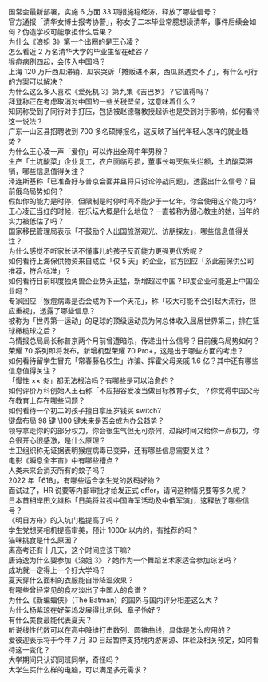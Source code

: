 国常会最新部署，实施 6 方面 33 项措施稳经济，释放了哪些信号？  
官方通报「清华女博士报考协警」，称女子二本毕业常臆想读清华，事件后续会如何？伪造学校可能承担什么后果？  
为什么《浪姐 3》第一个出圈的是王心凌？  
怎么看近 2 万名清华大学的毕业生留在硅谷？  
猴痘病例四起，会传入中国吗？  
上海 120 万斤西瓜滞销，瓜农哭诉「摊贩进不来，西瓜熟透卖不了」，有什么可行的方案可以解决？  
为什么这么多人喜欢《爱死机 3》第九集《吉巴罗》？它值得吗？  
拜登称正在考虑取消对中国的一些关税壁垒，这意味着什么？  
知网称受到了同行对手打压，包括被赵德馨教授起诉也是受到对手影响，如何看待这一说法？  
广东一山区县招聘收到 700 多名硕博报名，这反映了当代年轻人怎样的就业趋势？  
为什么王心凌一声「爱你」可以炸出全网中年男粉？  
生产「土坑酸菜」企业复工，农户面临亏损，董事长每天焦头烂额，土坑酸菜滞销，哪些信息值得关注？  
泽连斯基称「已准备好与普京会面并且将只讨论停战问题」，透露出什么信号？目前俄乌局势如何？  
假如你的能力是时停，但限制是时停时间不能少于一亿年，你会使用这个能力吗?  
王心凌正当红的时候，在乐坛大概是什么地位？一直被称为甜心教主的她，当年的实力被低估了吗？  
国家移民管理局表示「不鼓励个人出国旅游观光、访朋探友」，哪些信息值得关注？  
为什么感觉不听家长话不懂事儿的孩子反而能力更强更优秀呢？  
如何看待上海保供物资来自成立「仅 5 天」的企业，官方回应「系此前保供公司推荐，符合标准」？  
如何看待目前印度独角兽企业势头正猛，新增超过中国？印度企业可能追上中国企业吗？  
专家回应「猴痘病毒是否会成为下一个天花」，称「较大可能不会引起大流行，但应重视」，透露了哪些信息？  
被称为「世界第一运动」的足球的顶级运动员为何总体收入屈居世界第三，排在篮球橄榄球之后？  
乌情报总局局长称普京两个月前曾遭暗杀，传递出什么信号？目前俄乌局势如何？  
荣耀 70 系列即将发布，新增机型荣耀 70 Pro+，这是出于哪些方面的考虑？  
如何看待留学生冒充「常春藤名校生」诈骗、挥霍父母亲戚 1.6 亿？其中还有哪些信息值得关注？  
「慢性 ×× 炎」都无法根治吗？有哪些是可以治愈的？  
如何评价万科创始人王石称「不应把谷爱凌当做目标教育子女」？你觉得中国父母在教育上存在哪些问题？  
如何看待一个初二的孩子擅自拿压岁钱买 switch?  
键盘布局 98 键 \100 键未来是否会成为办公趋势？  
领导拿走你的的部分权力，你会很生气但无可奈何，过段时间又给你一点权力，你会很开心很感激，是什么原理？  
世卫组织称无证据表明猴痘病毒已变异，还有哪些信息需要关注？  
电影《瞬息全宇宙》中有哪些槽点？  
人类未来会消灭所有的蚊子吗？  
2022 年「618」，有哪些适合学生党的数码好物？  
面试过了，HR 说要等内部审批才给发正式 offer，请问这种情况要等多久呢？  
日本首相岸田文雄称「日美将监视中国海军活动及中俄军演」，这释放了哪些信号？  
《明日方舟》的入坑门槛提高了吗？  
学生党想买相机提高审美，预计 1000r 以内的，有推荐的吗？  
猫咪挑食是什么原因？  
离高考还有十几天，这个时间应该干嘛?  
唐诗逸为什么要参加《浪姐 3》？她作为一个舞蹈艺术家适合参加综艺吗？  
成功就一定得上一个好大学吗？  
夏天穿什么面料的衣服能自带降温效果？  
有哪些曾经常见的食材淡出了中国人的食谱？  
为什么《新蝙蝠侠》（The Batman）的国外与国内评分相差这么大？  
为什么杨紫琼在好莱坞发展得比巩俐、章子怡好？  
有什么美食最能代表夏天？  
听说线性代数可以在高中降维打击数列、圆锥曲线，具体是怎么应用的？  
爱彼迎表示将于今年 7 月 30 日起暂停支持境内游房源、体验及相关预定，如何看待这一变化？  
大学期间只认识同班同学，奇怪吗？  
大学生买什么样的电脑，可以满足多元需求？  
